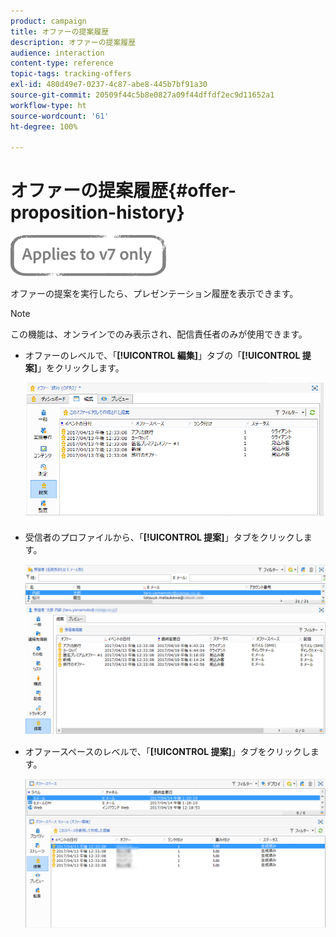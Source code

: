 ```yaml
---
product: campaign
title: オファーの提案履歴
description: オファーの提案履歴
audience: interaction
content-type: reference
topic-tags: tracking-offers
exl-id: 480d49e7-0237-4c87-abe8-445b7bf91a30
source-git-commit: 20509f44c5b8e0827a09f44dffdf2ec9d11652a1
workflow-type: ht
source-wordcount: '61'
ht-degree: 100%

---
```


# オファーの提案履歴{#offer-proposition-history}

![](../../assets/v7-only.svg)

オファーの提案を実行したら、プレゼンテーション履歴を表示できます。

>[!NOTE]
>
>この機能は、オンラインでのみ表示され、配信責任者のみが使用できます。

* オファーのレベルで、「**[!UICONTROL 編集]**」タブの「**[!UICONTROL 提案]**」をクリックします。

   ![](assets/offer_followup_006.png)

* 受信者のプロファイルから、「**[!UICONTROL 提案]**」タブをクリックします。

   ![](assets/offer_followup_002.png)

* オファースペースのレベルで、「**[!UICONTROL 提案]**」タブをクリックします。

   ![](assets/offer_space_prop_001_b.png)

